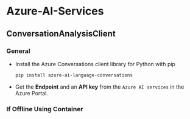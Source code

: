 # Azure-AI-Services
## ConversationAnalysisClient
### General
* Install the Azure Conversations client library for Python with pip
  ```bash
  pip install azure-ai-language-conversations
  ```
* Get the **Endpoint** and an **API key** from the `Azure AI services` in the Azure Portal.
### If Offline Using Container
  

